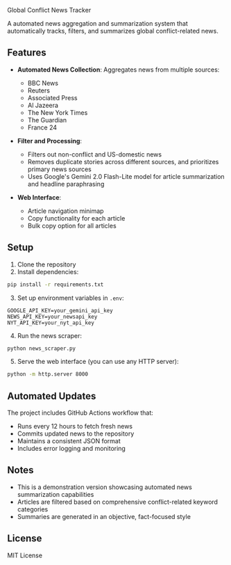 Global Conflict News Tracker

A automated news aggregation and summarization system that automatically tracks, filters, and summarizes global conflict-related news.

## Features

- **Automated News Collection**: Aggregates news from multiple sources:
  - BBC News
  - Reuters
  - Associated Press
  - Al Jazeera
  - The New York Times
  - The Guardian
  - France 24

- **Filter and Processing**: 
  - Filters out non-conflict and US-domestic news
  - Removes duplicate stories across different sources, and prioritizes primary news sources
  - Uses Google's Gemini 2.0 Flash-Lite model for article summarization and headline paraphrasing

- **Web Interface**:
  - Article navigation minimap
  - Copy functionality for each article
  - Bulk copy option for all articles

## Setup

1. Clone the repository
2. Install dependencies:
```bash
pip install -r requirements.txt
```

3. Set up environment variables in `.env`:
```env
GOOGLE_API_KEY=your_gemini_api_key
NEWS_API_KEY=your_newsapi_key
NYT_API_KEY=your_nyt_api_key
```

4. Run the news scraper:
```bash
python news_scraper.py
```

5. Serve the web interface (you can use any HTTP server):
```bash
python -m http.server 8000
```

## Automated Updates

The project includes GitHub Actions workflow that:
- Runs every 12 hours to fetch fresh news
- Commits updated news to the repository
- Maintains a consistent JSON format
- Includes error logging and monitoring


## Notes

- This is a demonstration version showcasing automated news summarization capabilities
- Articles are filtered based on comprehensive conflict-related keyword categories
- Summaries are generated in an objective, fact-focused style

## License

MIT License

